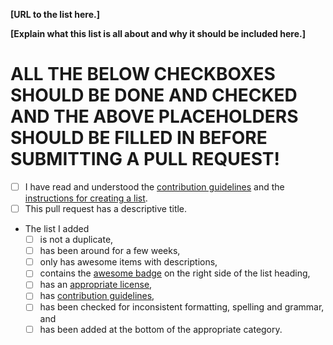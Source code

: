 <!-- Please fill in the **bold** fields and tick all applicable boxes by placing an "x" inside "[ ]". -->

**[URL to the list here.]**

**[Explain what this list is all about and why it should be included here.]**

# ALL THE BELOW CHECKBOXES SHOULD BE DONE AND CHECKED AND THE ABOVE PLACEHOLDERS SHOULD BE FILLED IN BEFORE SUBMITTING A PULL REQUEST!

- [ ] I have read and understood the [contribution guidelines](https://github.com/sindresorhus/awesome/blob/master/contributing.md) and the [instructions for creating a list](https://github.com/sindresorhus/awesome/blob/master/create-list.md).
- [ ] This pull request has a descriptive title.
- The list I added
	- [ ] is not a duplicate,
	- [ ] has been around for a few weeks,
	- [ ] only has awesome items with descriptions,
	- [ ] contains the [awesome badge](https://github.com/sindresorhus/awesome/blob/master/awesome.md#awesome-badge) on the right side of the list heading,
	- [ ] has an [appropriate license](https://github.com/sindresorhus/awesome/blob/master/awesome.md#choose-an-appropriate-license),
	- [ ] has [contribution guidelines](https://github.com/sindresorhus/awesome/blob/master/awesome.md#include-contribution-guidelines),
	- [ ] has been checked for inconsistent formatting, spelling and grammar, and
	- [ ] has been added at the bottom of the appropriate category.

